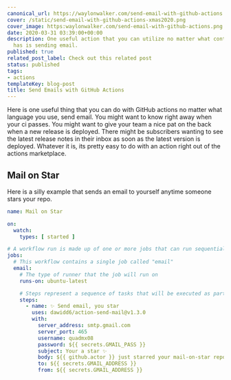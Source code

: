 ```yaml
---
canonical_url: https://waylonwalker.com/send-email-with-github-actions
cover: /static/send-email-with-github-actions-xmas2020.png
cover_image: https:waylonwalker.com/send-email-with-github-actions.png
date: 2020-03-31 03:39:00+00:00
description: One useful action that you can utilize no matter what content your repo
  has is sending email.
published: true
related_post_label: Check out this related post
status: published
tags:
- actions
templateKey: blog-post
title: Send Emails with GitHub Actions
---
```


Here is one useful thing that you can do with GitHub actions no matter what language you use, send email.  You might want to know right away when your ci passes.  You might want to give your team a nice pat on the back when a new release is deployed.  There might be subscribers wanting to see the latest release notes in their inbox as soon as the latest version is deployed.  Whatever it is, its pretty easy to do with an action right out of the actions marketplace.

## Mail on Star

Here is a silly example that sends an email to yourself anytime someone stars your repo.

``` yaml
name: Mail on Star

on:
  watch:
    types: [ started ]

# A workflow run is made up of one or more jobs that can run sequentially or in parallel
jobs:
  # This workflow contains a single job called "email"
  email:
    # The type of runner that the job will run on
    runs-on: ubuntu-latest

    # Steps represent a sequence of tasks that will be executed as part of the job
    steps:
      - name: ✨ Send email, you star
        uses: dawidd6/action-send-mail@v1.3.0
        with:
          server_address: smtp.gmail.com
          server_port: 465
          username: quadmx08
          password: ${{ secrets.GMAIL_PASS }}
          subject: Your a star ✨
          body: ${{ github.actor }} just starred your mail-on-star repo!!! ${{ github.repository }}
          to: ${{ secrets.GMAIL_ADDRESS }}
          from: ${{ secrets.GMAIL_ADDRESS }}
```